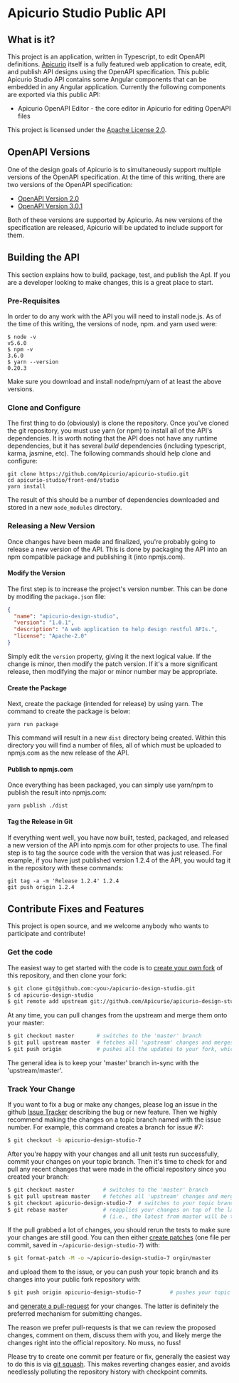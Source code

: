 # Apicurio Studio Public API

## What is it?
This project is an application, written in Typescript, to edit OpenAPI definitions.
[Apicurio](https://www.apicur.io/) itself is a fully featured web application to create,
edit, and publish API designs using the OpenAPI specification.  This public Apicurio
Studio API contains some Angular components that can be embedded in any Angular
application.  Currently the following components are exported via this public API:

* Apicurio OpenAPI Editor - the core editor in Apicurio for editing OpenAPI files

This project is licensed under the [Apache License 2.0](LICENSE).

## OpenAPI Versions
One of the design goals of Apicurio is to simultaneously support multiple versions of the OpenAPI
specification.  At the time of this writing, there are two versions of the OpenAPI specification:

* [OpenAPI Version 2.0](https://github.com/OAI/OpenAPI-Specification/blob/master/versions/2.0.md)
* [OpenAPI Version 3.0.1](https://github.com/OAI/OpenAPI-Specification/blob/master/versions/3.0.1.md)

Both of these versions are supported by Apicurio.  As new versions of the specification are
released, Apicurio will be updated to include support for them.

## Building the API
This section explains how to build, package, test, and publish the ApI.  If you are a developer
looking to make changes, this is a great place to start.

### Pre-Requisites
In order to do any work with the API you will need to install node.js.  As of the time of this
writing, the versions of node, npm. and yarn used were:

```
$ node -v
v5.6.0
$ npm -v
3.6.0
$ yarn --version
0.20.3
```

Make sure you download and install node/npm/yarn of at least the above versions.

### Clone and Configure
The first thing to do (obviously) is clone the repository.  Once you've cloned the git repository,
you must use yarn (or npm) to install all of the API's dependencies.  It is worth noting that the API
does not have any runtime dependencies, but it has several *build* dependencies (including typescript,
karma, jasmine, etc).  The following commands should help clone and configure:

```
git clone https://github.com/Apicurio/apicurio-studio.git
cd apicurio-studio/front-end/studio
yarn install
```

The result of this should be a number of dependencies downloaded and stored in a new `node_modules`
directory.


### Releasing a New Version
Once changes have been made and finalized, you're probably going to release a new version
of the API.  This is done by packaging the API into an npm compatible package and
publishing it (into npmjs.com).

#### Modify the Version
The first step is to increase the project's version number.  This can be done by modifing
the `package.json` file:

```json
{
  "name": "apicurio-design-studio",
  "version": "1.0.1",
  "description": "A web application to help design restful APIs.",
  "license": "Apache-2.0"
}
```

Simply edit the `version` property, giving it the next logical value.  If the change is minor,
then modify the patch version.  If it's a more significant release, then modifying the major
or minor number may be appropriate.

#### Create the Package
Next, create the package (intended for release) by using yarn.  The command to create the
package is below:

```
yarn run package
```

This command will result in a new `dist` directory being created.  Within this directory
you will find a number of files, all of which must be uploaded to npmjs.com as the new
release of the API.

#### Publish to npmjs.com
Once everything has been packaged, you can simply use yarn/npm to publish the result into
npmjs.com:

```
yarn publish ./dist
```

#### Tag the Release in Git
If everything went well, you have now built, tested, packaged, and released a new version of
the API into npmjs.com for other projects to use.  The final step is to tag the source
code with the version that was just released.  For example, if you have just published version
1.2.4 of the API, you would tag it in the repository with these commands:

```
git tag -a -m 'Release 1.2.4' 1.2.4
git push origin 1.2.4
```

## Contribute Fixes and Features
This project is open source, and we welcome anybody who wants to participate and contribute!

### Get the code
The easiest way to get started with the code is to [create your own fork](http://help.github.com/forking/)
of this repository, and then clone your fork:

```bash
$ git clone git@github.com:<you>/apicurio-design-studio.git
$ cd apicurio-design-studio
$ git remote add upstream git://github.com/Apicurio/apicurio-design-studio.git
```

At any time, you can pull changes from the upstream and merge them onto your master:

```bash
$ git checkout master       # switches to the 'master' branch
$ git pull upstream master  # fetches all 'upstream' changes and merges 'upstream/master' onto your 'master' branch
$ git push origin           # pushes all the updates to your fork, which should be in-sync with 'upstream'
```

The general idea is to keep your 'master' branch in-sync with the 'upstream/master'.

### Track Your Change
If you want to fix a bug or make any changes, please log an issue in the github
[Issue Tracker](https://github.com/Apicurio/apicurio-design-studio/issues) describing the bug or new
feature. Then we highly recommend making the changes on a topic branch named with the issue
number. For example, this command creates a branch for issue #7:

```bash
$ git checkout -b apicurio-design-studio-7
```

After you're happy with your changes and all unit tests run successfully, commit your changes
on your topic branch. Then it's time to check for and pull any recent changes that were made in
the official repository since you created your branch:

```bash
$ git checkout master         # switches to the 'master' branch
$ git pull upstream master    # fetches all 'upstream' changes and merges 'upstream/master' onto your 'master' branch
$ git checkout apicurio-design-studio-7  # switches to your topic branch
$ git rebase master           # reapplies your changes on top of the latest in master
                              # (i.e., the latest from master will be the new base for your changes)
```

If the pull grabbed a lot of changes, you should rerun the tests to make sure your changes are
still good.  You can then either [create patches](http://progit.org/book/ch5-2.html) (one file
per commit, saved in `~/apicurio-design-studio-7`) with:

```bash
$ git format-patch -M -o ~/apicurio-design-studio-7 orgin/master
```

and upload them to the issue, or you can push your topic branch and its changes into your public
fork repository with:

```bash
$ git push origin apicurio-design-studio-7         # pushes your topic branch into your public fork
```

and [generate a pull-request](http://help.github.com/pull-requests/) for your changes.  The latter
is definitely the preferred mechanism for submitting changes.

The reason we prefer pull-requests is that we can review the proposed changes, comment on them,
discuss them with you, and likely merge the changes right into the official repository.  No muss,
no fuss!

Please try to create one commit per feature or fix, generally the easiest way to do this is
via [git squash](https://git-scm.com/book/en/v2/Git-Tools-Rewriting-History#Squashing-Commits).
This makes reverting changes easier, and avoids needlessly polluting the repository history with
checkpoint commits.
